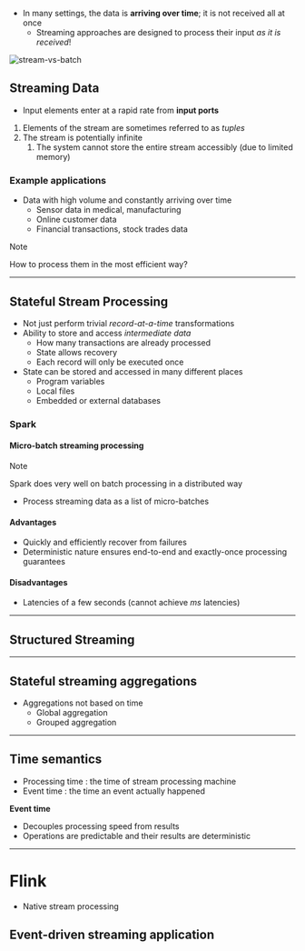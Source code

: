 - In many settings, the data is **arriving over time**; it is not received all at once
	- Streaming approaches are designed to process their input *as it is received*!

![stream-vs-batch](Screenshot%202024-03-24%20at%2010.48.14%20AM.png)

## Streaming Data
- Input elements enter at a rapid rate from **input ports**

1. Elements of the stream are sometimes referred to as *tuples*
2. The stream is potentially infinite
	1. The system cannot store the entire stream accessibly (due to limited memory)

### Example applications
- Data with high volume and constantly arriving over time
	- Sensor data in medical, manufacturing
	- Online customer data
	- Financial transactions, stock trades data

>[!note]
>How to process them in the most efficient way?

---

## Stateful Stream Processing
- Not just perform trivial *record-at-a-time* transformations
- Ability to store and access *intermediate data*
	- How many transactions are already processed
	- State allows recovery
	- Each record will only be executed once
- State can be stored and accessed in many different places
	- Program variables
	- Local files
	- Embedded or external databases

### Spark

#### Micro-batch streaming processing
>[!note]
>Spark does very well on batch processing in a distributed way

- Process streaming data as a list of micro-batches

#### Advantages
- Quickly and efficiently recover from failures
- Deterministic nature ensures end-to-end and exactly-once processing guarantees

#### Disadvantages
- Latencies of a few seconds (cannot achieve $ms$ latencies)

---

## Structured Streaming


---
## Stateful streaming aggregations
- Aggregations not based on time
	- Global aggregation
	- Grouped aggregation

---

## Time semantics
- Processing time : the time of stream processing machine
- Event time : the time an event actually happened

**Event time**
- Decouples processing speed from results
- Operations are predictable and their results are deterministic

---

# Flink
- Native stream processing

## Event-driven streaming application